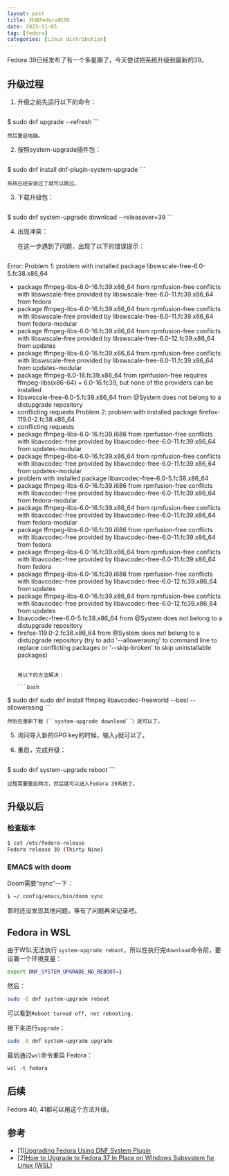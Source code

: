 ```yaml
---
layout: post
title: 升级Fedora到39
date: 2023-11-05
tag: [fedora]
categories: [Linux distribution]
---
```


Fedora 39已经发布了有一个多星期了，今天尝试把系统升级到最新的39。

## 升级过程

1. 升级之前先运行以下的命令：

    ```bash
$ sudo dnf upgrade --refresh
    ```

    然后重启电脑。

2. 按照system-upgrade插件包：

    ```bash
$ sudo dnf install dnf-plugin-system-upgrade
    ```

    系统已经安装过了就可以跳过。

3. 下载升级包：

    ```bash
$ sudo dnf system-upgrade download --releasever=39
    ```

4. 出现冲突：

    在这一步遇到了问题，出现了以下的错误提示：

    ```
Error: 
 Problem 1: problem with installed package libswscale-free-6.0-5.fc38.x86_64
  - package ffmpeg-libs-6.0-16.fc39.x86_64 from rpmfusion-free conflicts with libswscale-free provided by libswscale-free-6.0-11.fc39.x86_64 from fedora
  - package ffmpeg-libs-6.0-16.fc39.x86_64 from rpmfusion-free conflicts with libswscale-free provided by libswscale-free-6.0-11.fc39.x86_64 from fedora-modular
  - package ffmpeg-libs-6.0-16.fc39.x86_64 from rpmfusion-free conflicts with libswscale-free provided by libswscale-free-6.0-12.fc39.x86_64 from updates
  - package ffmpeg-libs-6.0-16.fc39.x86_64 from rpmfusion-free conflicts with libswscale-free provided by libswscale-free-6.0-11.fc39.x86_64 from updates-modular
  - package ffmpeg-6.0-16.fc39.x86_64 from rpmfusion-free requires ffmpeg-libs(x86-64) = 6.0-16.fc39, but none of the providers can be installed
  - libswscale-free-6.0-5.fc38.x86_64 from @System  does not belong to a distupgrade repository
  - conflicting requests
 Problem 2: problem with installed package firefox-119.0-2.fc38.x86_64
  - conflicting requests
  - package ffmpeg-libs-6.0-16.fc39.i686 from rpmfusion-free conflicts with libavcodec-free provided by libavcodec-free-6.0-11.fc39.x86_64 from updates-modular
  - package ffmpeg-libs-6.0-16.fc39.x86_64 from rpmfusion-free conflicts with libavcodec-free provided by libavcodec-free-6.0-11.fc39.x86_64 from updates-modular
  - problem with installed package libavcodec-free-6.0-5.fc38.x86_64
  - package ffmpeg-libs-6.0-16.fc39.i686 from rpmfusion-free conflicts with libavcodec-free provided by libavcodec-free-6.0-11.fc39.x86_64 from fedora-modular
  - package ffmpeg-libs-6.0-16.fc39.x86_64 from rpmfusion-free conflicts with libavcodec-free provided by libavcodec-free-6.0-11.fc39.x86_64 from fedora-modular
  - package ffmpeg-libs-6.0-16.fc39.i686 from rpmfusion-free conflicts with libavcodec-free provided by libavcodec-free-6.0-11.fc39.x86_64 from fedora
  - package ffmpeg-libs-6.0-16.fc39.x86_64 from rpmfusion-free conflicts with libavcodec-free provided by libavcodec-free-6.0-11.fc39.x86_64 from fedora
  - package ffmpeg-libs-6.0-16.fc39.i686 from rpmfusion-free conflicts with libavcodec-free provided by libavcodec-free-6.0-12.fc39.x86_64 from updates
  - package ffmpeg-libs-6.0-16.fc39.x86_64 from rpmfusion-free conflicts with libavcodec-free provided by libavcodec-free-6.0-12.fc39.x86_64 from updates
  - libavcodec-free-6.0-5.fc38.x86_64 from @System  does not belong to a distupgrade repository
  - firefox-119.0-2.fc38.x86_64 from @System  does not belong to a distupgrade repository
(try to add '--allowerasing' to command line to replace conflicting packages or '--skip-broken' to skip uninstallable packages)
    ```

    用以下的方法解决：

    ```bash
$ sudo dnf sudo dnf install ffmpeg libavcodec-freeworld --best --allowerasing
    ```

    然后在重新下载（``system-upgrade download``）就可以了。

5. 询问导入新的GPG key的时候，输入``y``就可以了。

6. 重启，完成升级：

    ```bash
$ sudo dnf system-upgrade reboot
    ```

    过程需要重启两次，然后就可以进入Fedora 39系统了。

## 升级以后

### 检查版本

```bash
$ cat /etc/fedora-release
Fedora release 39 (Thirty Nine)
```

### EMACS with doom

Doom需要“sync”一下：

```bash
$ ~/.config/emacs/bin/doom sync
```

暂时还没发现其他问题，等有了问题再来记录吧。

## Fedora in WSL

由于WSL无法执行 `system-upgrade reboot`，所以在执行完`download`命令前，要设置一个环境变量：

```bash
export DNF_SYSTEM_UPGRADE_NO_REBOOT=1
```

然后：

```bash
sudo -E dnf system-upgrade reboot
```

可以看到`Reboot turned off, not rebooting.`

接下来进行`upgrade`：

```bash
sudo -E dnf system-upgrade upgrade
```

最后通过`wsl`命令重启 Fedora：

```
wsl -t fedora
```

## 后续

Fedora 40, 41都可以用这个方法升级。

## 参考

- [1][Upgrading Fedora Using DNF System Plugin](https://docs.fedoraproject.org/en-US/quick-docs/upgrading-fedora-offline/)
- [2][How to Upgrade to Fedora 37 In Place on Windows Subsystem for Linux (WSL)](https://dev.to/bowmanjd/how-to-upgrade-fedora-in-place-on-windows-subsystem-for-linux-wsl-oh3)

